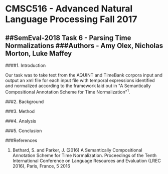 # CMSC516 - Advanced Natural Language Processing Fall 2017
##SemEval-2018 Task 6 - Parsing Time Normalizations
###Authors - Amy Olex, Nicholas Morton, Luke Maffey
------------------------------------------------------------------------

####1.  Introduction

Our task was to take text from the AQUINT and TimeBank corpora input and output an xml file for each input file with temporal expressions identified and normalized according to the framework laid out in "A Semantically Compositional Annotation Scheme for Time Normalization"<sup>1</sup>.  


###2.  Background


###3.  Method


###4.  Analysis


###5.  Conclusion


###References

1. Bethard, S. and Parker, J. (2016) A Semantically Compositional Annotation Scheme for Time Normalization. Proceedings of the Tenth International Conference on Language Resources and Evaluation (LREC 2016), Paris, France, 5 2016
